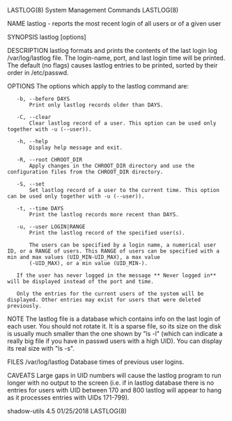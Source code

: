 LASTLOG(8)                                                                            System Management Commands                                                                            LASTLOG(8)

NAME
       lastlog - reports the most recent login of all users or of a given user

SYNOPSIS
       lastlog [options]

DESCRIPTION
       lastlog formats and prints the contents of the last login log /var/log/lastlog file. The login-name, port, and last login time will be printed. The default (no flags) causes lastlog entries
       to be printed, sorted by their order in /etc/passwd.

OPTIONS
       The options which apply to the lastlog command are:

       -b, --before DAYS
           Print only lastlog records older than DAYS.

       -C, --clear
           Clear lastlog record of a user. This option can be used only together with -u (--user)).

       -h, --help
           Display help message and exit.

       -R, --root CHROOT_DIR
           Apply changes in the CHROOT_DIR directory and use the configuration files from the CHROOT_DIR directory.

       -S, --set
           Set lastlog record of a user to the current time. This option can be used only together with -u (--user)).

       -t, --time DAYS
           Print the lastlog records more recent than DAYS.

       -u, --user LOGIN|RANGE
           Print the lastlog record of the specified user(s).

           The users can be specified by a login name, a numerical user ID, or a RANGE of users. This RANGE of users can be specified with a min and max values (UID_MIN-UID_MAX), a max value
           (-UID_MAX), or a min value (UID_MIN-).

       If the user has never logged in the message ** Never logged in** will be displayed instead of the port and time.

       Only the entries for the current users of the system will be displayed. Other entries may exist for users that were deleted previously.

NOTE
       The lastlog file is a database which contains info on the last login of each user. You should not rotate it. It is a sparse file, so its size on the disk is usually much smaller than the one
       shown by "ls -l" (which can indicate a really big file if you have in passwd users with a high UID). You can display its real size with "ls -s".

FILES
       /var/log/lastlog
           Database times of previous user logins.

CAVEATS
       Large gaps in UID numbers will cause the lastlog program to run longer with no output to the screen (i.e. if in lastlog database there is no entries for users with UID between 170 and 800
       lastlog will appear to hang as it processes entries with UIDs 171-799).

shadow-utils 4.5                                                                              01/25/2018                                                                                    LASTLOG(8)
